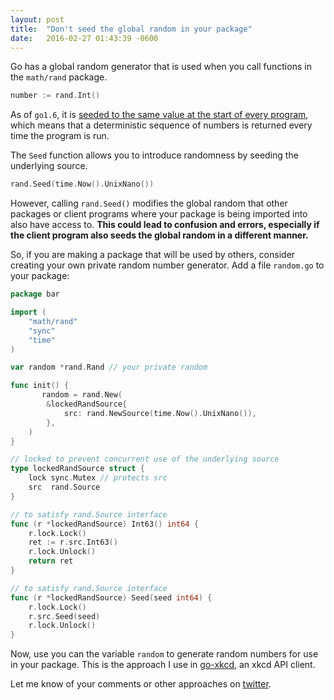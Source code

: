 ```yaml
---
layout: post
title:  "Don't seed the global random in your package"
date:   2016-02-27 01:43:39 -0600
---
```


Go has a global random generator that is used when you call functions in the `math/rand` package.

```go
number := rand.Int()
```

As of `go1.6`, it is [seeded to the same value at the start of every program](https://golang.org/src/math/rand/rand.go?#L178), which means that a deterministic sequence of numbers is returned every time the program is run.

<!--more-->

The `Seed` function allows you to introduce randomness by seeding the underlying source.

```go
rand.Seed(time.Now().UnixNano())
```

However, calling `rand.Seed()` modifies the global random that other packages or client programs where your package is being imported into also have access to. **This could lead to confusion and errors, especially if the client program also seeds the global random in a different manner.**

So, if you are making a package that will be used by others, consider creating your own private random number generator. Add a file `random.go` to your package:

```go
package bar

import (
	"math/rand"
	"sync"
	"time"
)

var random *rand.Rand // your private random

func init() {
       random = rand.New(
		&lockedRandSource{
			src: rand.NewSource(time.Now().UnixNano()),
		},
	)
}

// locked to prevent concurrent use of the underlying source
type lockedRandSource struct {
	lock sync.Mutex // protects src
	src  rand.Source
}

// to satisfy rand.Source interface
func (r *lockedRandSource) Int63() int64 {
	r.lock.Lock()
	ret := r.src.Int63()
	r.lock.Unlock()
	return ret
}

// to satisfy rand.Source interface
func (r *lockedRandSource) Seed(seed int64) {
	r.lock.Lock()
	r.src.Seed(seed)
	r.lock.Unlock()
}
```

Now, use you can the variable `random` to generate random numbers for use in your package. This is the approach I use in [go-xkcd](https://github.com/nishanths/go-xkcd), an xkcd API client.

Let me know of your comments or other approaches on [twitter](https://twitter.com/nshanmugham).
